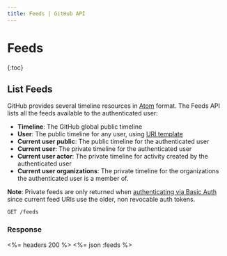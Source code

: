 ```yaml
---
title: Feeds | GitHub API
---
```


# Feeds

{:toc}

## List Feeds

GitHub provides several timeline resources in [Atom][] format. The Feeds API
lists all the feeds available to the authenticated user:

* **Timeline**: The GitHub global public timeline
* **User**: The public timeline for any user, using [URI template][]
* **Current user public**: The public timeline for the authenticated user
* **Current user**: The private timeline for the authenticated user
* **Current user actor**: The private timeline for activity created by the authenticated user
* **Current user organizations**: The private timeline for the organizations the authenticated user is a member of.

**Note**: Private feeds are only returned when [authenticating via Basic
Auth][authenticating] since current feed URIs use the older, non revocable auth
tokens.

    GET /feeds

### Response

<%= headers 200 %>
<%= json :feeds %>

[Atom]: http://en.wikipedia.org/wiki/Atom_(standard)
[authenticating]: /v3/#basic-authentication
[URI template]: https://developer.github.com/v3/#hypermedia
